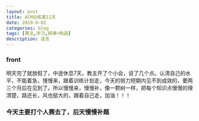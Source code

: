 ```yaml
---
layout: post
title: ACM训练第11天
date: 2019-8-02
categories: blog
tags: [算法,学习,规律+构造]
description: 语言
---
```


### front
明天完了就放假了，中途休息7天，教主开了个小会，说了几个点。认清自己的水平，不能着急，慢慢来，跟着训练计划走，今天的努力短期内见不到成效的，要两三个月后在见到了。所以慢慢来，慢慢补，像一颗树一样，把每个知识点慢慢的理清楚，路还长，风也挺大的，跟着自己走，加油！！！

### 今天主要打个人赛去了，后天慢慢补题












